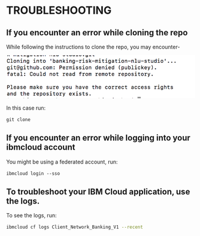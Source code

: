 # TROUBLESHOOTING
## If you encounter an error while cloning the repo

While following the instructions to clone the repo, you may encounter-

![](https://github.com/IBM/banking-risk-mitigation-nlu-studio/blob/master/doc/source/images/clone_error.png)

In this case run:

```
git clone 
```

## If you encounter an error while logging into your ibmcloud account

You might be using a federated account, run:

```
ibmcloud login --sso
```


## To troubleshoot your IBM Cloud application, use the logs. 

To see the logs, run:

```bash
ibmcloud cf logs Client_Network_Banking_V1 --recent
```

## 
